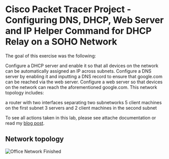 # Cisco Packet Tracer Project - Configuring DNS, DHCP, Web Server and IP Helper Command for DHCP Relay on a SOHO Network

The goal of this exercise was the following:

Configure a DHCP server and enable it so that all devices on the network can be automatically assigned an IP across subnets.
Configure a DNS server by enabling it and inputting a DNS record to ensure that google.com can be reached via the web server.
Configure a web server so that devices on the network can reach the aforementioned google.com.
This network topology includes:

a router with two interfaces separating two subnetworks
5 client machines on the first subnet
3 servers and 2 client machines in the second subnet

To see all actions taken in this lab, please see attache documentation or read my [blog post](https://pattychungcouk.wordpress.com/2023/11/03/configuring-dns-dhcp-web-servers-using-ip-helper-command-for-dhcp-relay-on-small-network/). 

## Network topology
![Office Network Finished](https://github.com/pattytechuk/CPT-DNSDHCP/assets/167561785/8aa28fa5-2819-4496-a585-60fa5b4b2574)
